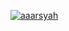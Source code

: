[![aaarsyah](https://dl.circleci.com/status-badge/img/gh/aaarsyah/MovieAppSubmission/tree/master.svg?style=svg)](https://dl.circleci.com/status-badge/redirect/gh/aaarsyah/MovieAppSubmission/tree/master)
